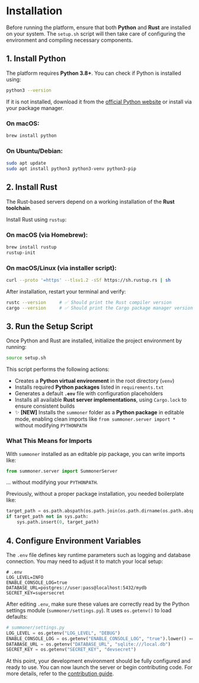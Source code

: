 # Installation

Before running the platform, ensure that both **Python** and **Rust** are installed on your system. The `setup.sh` script will then take care of configuring the environment and compiling necessary components.


## 1. Install Python

The platform requires **Python 3.8+**. You can check if Python is installed using:

```bash
python3 --version
```

If it is not installed, download it from the [official Python website](https://www.python.org/downloads/) or install via your package manager.

### On macOS:

```bash
brew install python
```

### On Ubuntu/Debian:

```bash
sudo apt update
sudo apt install python3 python3-venv python3-pip
```

## 2. Install Rust

The Rust-based servers depend on a working installation of the **Rust toolchain**.

Install Rust using `rustup`:

### On macOS (via Homebrew):

```bash
brew install rustup
rustup-init
```

### On macOS/Linux (via installer script):

```bash
curl --proto '=https' --tlsv1.2 -sSf https://sh.rustup.rs | sh
```

After installation, restart your terminal and verify:

```bash
rustc --version     # ✅ Should print the Rust compiler version
cargo --version     # ✅ Should print the Cargo package manager version
```

## 3. Run the Setup Script

Once Python and Rust are installed, initialize the project environment by running:

```bash
source setup.sh
```

This script performs the following actions:

- Creates a **Python virtual environment** in the root directory (`venv`)
- Installs required **Python packages** listed in `requirements.txt`
- Generates a default **`.env`** file with configuration placeholders
- Installs all available **Rust server implementations**, using `Cargo.lock` to ensure consistent builds
- ✨ **[NEW]** Installs the `summoner` folder as a **Python package** in editable mode, enabling clean imports like `from summoner.server import *` without modifying `PYTHONPATH`


### What This Means for Imports

With `summoner` installed as an editable pip package, you can write imports like:

```python
from summoner.server import SummonerServer
```

... without modifying your `PYTHONPATH`.

Previously, without a proper package installation, you needed boilerplate like:

```python
target_path = os.path.abspath(os.path.join(os.path.dirname(os.path.abspath(__file__)), ".."))
if target_path not in sys.path:
    sys.path.insert(0, target_path)
```

## 4. Configure Environment Variables

The `.env` file defines key runtime parameters such as logging and database connection. You may need to adjust it to match your local setup:

```dotenv
# .env
LOG_LEVEL=INFO
ENABLE_CONSOLE_LOG=true
DATABASE_URL=postgres://user:pass@localhost:5432/mydb
SECRET_KEY=supersecret
```

After editing `.env`, make sure these values are correctly read by the Python settings module (`summoner/settings.py`). It uses `os.getenv()` to load defaults:

```python
# summoner/settings.py
LOG_LEVEL = os.getenv("LOG_LEVEL", "DEBUG")
ENABLE_CONSOLE_LOG = os.getenv("ENABLE_CONSOLE_LOG", "true").lower() == "true"
DATABASE_URL = os.getenv("DATABASE_URL", "sqlite:///local.db")
SECRET_KEY = os.getenv("SECRET_KEY", "devsecret")
```

At this point, your development environment should be fully configured and ready to use. You can now launch the server or begin contributing code. For more details, refer to the [contribution guide](doc_contribute_to_server.md).
